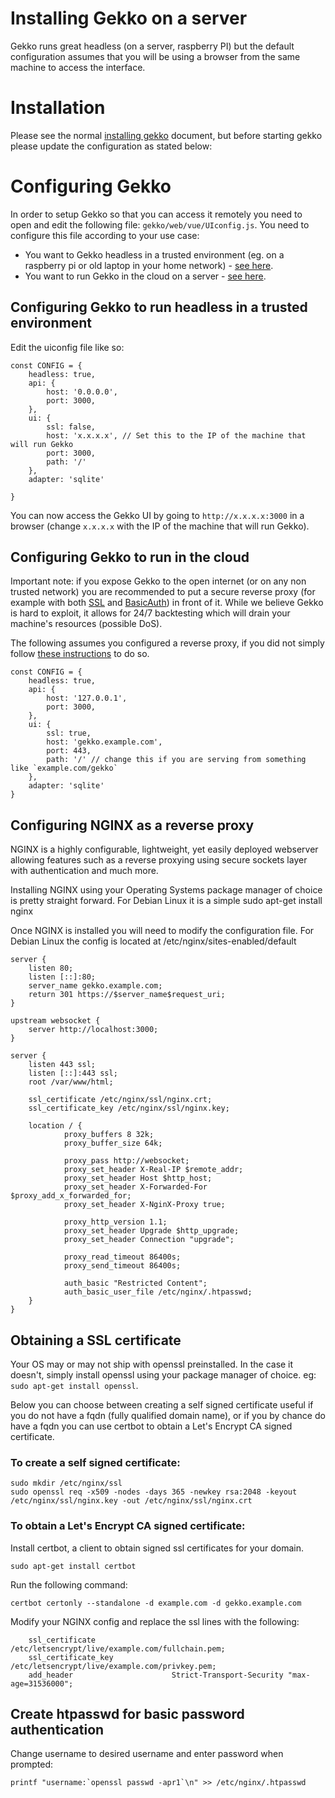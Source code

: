 # Installing Gekko on a server

Gekko runs great headless (on a server, raspberry PI) but the default configuration assumes that you will be using a browser from the same machine to access the interface.

# Installation

Please see the normal [installing gekko](./installing_gekko.md) document, but before starting gekko please update the configuration as stated below:

# Configuring Gekko

In order to setup Gekko so that you can access it remotely you need to open and edit the following file: `gekko/web/vue/UIconfig.js`. You need to configure this file according to your use case:

- You want to Gekko headless in a trusted environment (eg. on a raspberry pi or old laptop in your home network) - [see here](#configuring-gekko-to-run-headless-in-a-trusted-environment).
- You want to run Gekko in the cloud on a server - [see here](#configuring-gekko-to-run-in-the-cloud).

## Configuring Gekko to run headless in a trusted environment

Edit the uiconfig file like so:

    const CONFIG = {
        headless: true,
        api: {
            host: '0.0.0.0',
            port: 3000,
        },
        ui: {
            ssl: false,
            host: 'x.x.x.x', // Set this to the IP of the machine that will run Gekko
            port: 3000,
            path: '/'
        },
        adapter: 'sqlite'

    }

You can now access the Gekko UI by going to `http://x.x.x.x:3000` in a browser (change `x.x.x.x` with the IP of the machine that will run Gekko).


## Configuring Gekko to run in the cloud

Important note: if you expose Gekko to the open internet (or on any non trusted network) you are recommended to put a secure reverse proxy (for example with both [SSL](#obtaining-a-ssl-certificate) and [BasicAuth](#create-htpasswd-for-basic-password-authentication)) in front of it. While we believe Gekko is hard to exploit, it allows for 24/7 backtesting which will drain your machine's resources (possible DoS).

The following assumes you configured a reverse proxy, if you did not simply follow [these instructions](#configuring-nginx-as-a-reverse-proxy) to do so.


    const CONFIG = {
        headless: true,
        api: {
            host: '127.0.0.1',
            port: 3000,
        },
        ui: {
            ssl: true,
            host: 'gekko.example.com',
            port: 443,
            path: '/' // change this if you are serving from something like `example.com/gekko`
        },
        adapter: 'sqlite'
    }


## Configuring NGINX as a reverse proxy

NGINX is a highly configurable, lightweight, yet easily deployed webserver allowing features such as a reverse proxying using secure sockets layer with authentication and much more.

Installing NGINX using your Operating Systems package manager of choice is pretty straight forward. For Debian Linux it is a simple sudo apt-get install nginx

Once NGINX is installed you will need to modify the configuration file. For Debian Linux the config is located at /etc/nginx/sites-enabled/default

    server {
        listen 80;
        listen [::]:80;
        server_name gekko.example.com;
        return 301 https://$server_name$request_uri;
    }

    upstream websocket {
        server http://localhost:3000;
    }

    server {
        listen 443 ssl;
        listen [::]:443 ssl;
        root /var/www/html;

        ssl_certificate /etc/nginx/ssl/nginx.crt;
        ssl_certificate_key /etc/nginx/ssl/nginx.key;

        location / {
                proxy_buffers 8 32k;
                proxy_buffer_size 64k;

                proxy_pass http://websocket;
                proxy_set_header X-Real-IP $remote_addr;
                proxy_set_header Host $http_host;
                proxy_set_header X-Forwarded-For $proxy_add_x_forwarded_for;
                proxy_set_header X-NginX-Proxy true;

                proxy_http_version 1.1;
                proxy_set_header Upgrade $http_upgrade;
                proxy_set_header Connection "upgrade";

                proxy_read_timeout 86400s;
                proxy_send_timeout 86400s;

                auth_basic "Restricted Content";
                auth_basic_user_file /etc/nginx/.htpasswd;
        }
    }


## Obtaining a SSL certificate

Your OS may or may not ship with openssl preinstalled. In the case it doesn't, simply install openssl using your package manager of choice. eg: `sudo apt-get install openssl`.

Below you can choose between creating a self signed certificate useful if you do not have a fqdn (fully qualified domain name), or if you by chance do have a fqdn you can use certbot to obtain a Let's Encrypt CA signed certificate.


### To create a self signed certificate:

    sudo mkdir /etc/nginx/ssl
    sudo openssl req -x509 -nodes -days 365 -newkey rsa:2048 -keyout /etc/nginx/ssl/nginx.key -out /etc/nginx/ssl/nginx.crt


### To obtain a Let's Encrypt CA signed certificate:

Install certbot, a client to obtain signed ssl certificates for your domain.

    sudo apt-get install certbot

Run the following command:

    certbot certonly --standalone -d example.com -d gekko.example.com

Modify your NGINX config and replace the ssl lines with the following:

        ssl_certificate                 /etc/letsencrypt/live/example.com/fullchain.pem;
        ssl_certificate_key             /etc/letsencrypt/live/example.com/privkey.pem;
        add_header                      Strict-Transport-Security "max-age=31536000";


## Create htpasswd for basic password authentication

Change username to desired username and enter password when prompted:

    printf "username:`openssl passwd -apr1`\n" >> /etc/nginx/.htpasswd
